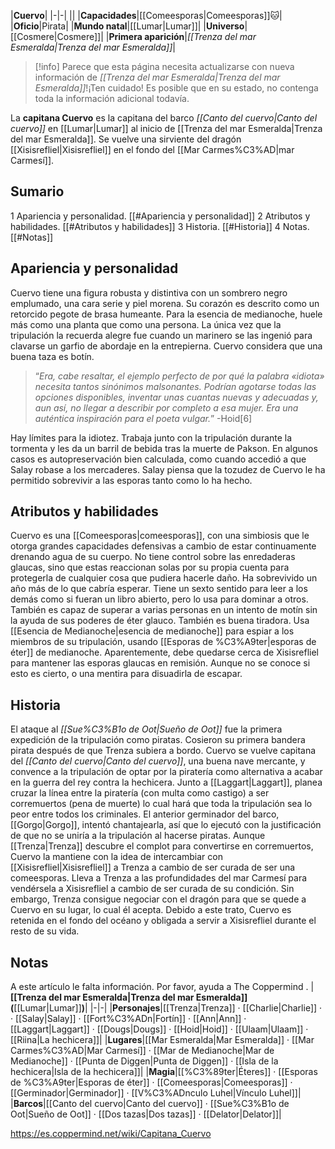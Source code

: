 

|**Cuervo**|
|-|-|
||
|**Capacidades**|[[Comeesporas\|Comeesporas]]🐱︎|
|**Oficio**|Pirata|
|**Mundo natal**|[[Lumar\|Lumar]]|
|**Universo**|[[Cosmere\|Cosmere]]|
|**Primera aparición**|*[[Trenza del mar Esmeralda\|Trenza del mar Esmeralda]]*|

> [!info] Parece que esta página necesita actualizarse con nueva información de *[[Trenza del mar Esmeralda\|Trenza del mar Esmeralda]]*!¡Ten cuidado! Es posible que en su estado, no contenga toda la información adicional todavía.

La **capitana Cuervo** es la capitana del barco *[[Canto del cuervo\|Canto del cuervo]]* en [[Lumar\|Lumar]] al inicio de [[Trenza del mar Esmeralda\|Trenza del mar Esmeralda]]. Se vuelve una sirviente del dragón [[Xisisrefliel\|Xisisrefliel]] en el fondo del [[Mar Carmes%C3%AD\|mar Carmesí]].

## Sumario

1 Apariencia y personalidad. [[#Apariencia y personalidad]] 
2 Atributos y habilidades. [[#Atributos y habilidades]] 
3 Historia. [[#Historia]] 
4 Notas. [[#Notas]] 


## Apariencia y personalidad
 
Cuervo tiene una figura robusta y distintiva con un sombrero negro emplumado, una cara serie y piel morena. Su corazón es descrito como un retorcido pegote de brasa humeante. Para la esencia de medianoche, huele más como una planta que como una persona. La única vez que la tripulación la recuerda alegre fue cuando un marinero se las ingenió para clavarse un garfio de abordaje en la entrepierna. Cuervo considera que una buena taza es botín.

>“*Era, cabe resaltar, el ejemplo perfecto de por qué la palabra «idiota» necesita tantos sinónimos malsonantes. Podrían agotarse todas las opciones disponibles, inventar unas cuantas nuevas y adecuadas y, aun así, no llegar a describir por completo a esa mujer. Era una auténtica inspiración para el poeta vulgar.*”
\-Hoid[6]


Hay límites para la idiotez. Trabaja junto con la tripulación durante la tormenta y les da un barril de bebida tras la muerte de Pakson. En algunos casos es autopreservación bien calculada, como cuando accedió a que Salay robase a los mercaderes. Salay piensa que la tozudez de Cuervo le ha permitido sobrevivir a las esporas tanto como lo ha hecho.

## Atributos y habilidades
Cuervo es una [[Comeesporas\|comeesporas]], con una simbiosis que le otorga grandes capacidades defensivas a cambio de estar continuamente drenando agua de su cuerpo. No tiene control sobre las enredaderas glaucas, sino que estas reaccionan solas por su propia cuenta para protegerla de cualquier cosa que pudiera hacerle daño. Ha sobrevivido un año más de lo que cabría esperar.
Tiene un sexto sentido para leer a los demás como si fueran un libro abierto, pero lo usa para dominar a otros. También es capaz de superar a varias personas en un intento de motín sin la ayuda de sus poderes de éter glauco. También es buena tiradora.
Usa [[Esencia de Medianoche\|esencia de medianoche]] para espiar a los miembros de su tripulación, usando [[Esporas de %C3%A9ter\|esporas de éter]] de medianoche.
Aparentemente, debe quedarse cerca de Xisisrefliel para mantener las esporas glaucas en remisión. Aunque no se conoce si esto es cierto, o una mentira para disuadirla de escapar.

 
## Historia
El ataque al *[[Sue%C3%B1o de Oot\|Sueño de Oot]]* fue la primera expedición de la tripulación como piratas. Cosieron su primera bandera pirata después de que Trenza subiera a bordo.
Cuervo se vuelve capitana del *[[Canto del cuervo\|Canto del cuervo]]*, una buena nave mercante, y convence a la tripulación de optar por la piratería como alternativa a acabar en la guerra del rey contra la hechicera. Junto a [[Laggart\|Laggart]], planea cruzar la línea entre la piratería (con multa como castigo) a ser corremuertos (pena de muerte) lo cual hará que toda la tripulación sea lo peor entre todos los criminales. El anterior germinador del barco, [[Gorgo\|Gorgo]], intentó chantajearla, así que lo ejecutó con la justificación de que no se uniría a la tripulación al hacerse piratas.
Aunque [[Trenza\|Trenza]] descubre el complot para convertirse en corremuertos, Cuervo la mantiene con la idea de intercambiar con [[Xisisrefliel\|Xisisrefliel]] a Trenza a cambio de ser curada de ser una comeesporas.
Lleva a Trenza a las profundidades del mar Carmesí para vendérsela a Xisisrefliel a cambio de ser curada de su condición. Sin embargo, Trenza consigue negociar con el dragón para que se quede a Cuervo en su lugar, lo cual él acepta. Debido a este trato, Cuervo es retenida en el fondo del océano y obligada a servir a Xisisrefliel durante el resto de su vida.

## Notas

A este artículo le falta información. Por favor, ayuda a The Coppermind .
|**[[Trenza del mar Esmeralda\|Trenza del mar Esmeralda]] (**[[Lumar\|Lumar]]**)**|
|-|-|
|**Personajes**|[[Trenza\|Trenza]] · [[Charlie\|Charlie]] ·  · [[Salay\|Salay]] · [[Fort%C3%ADn\|Fortín]] · [[Ann\|Ann]] · [[Laggart\|Laggart]] · [[Dougs\|Dougs]] · [[Hoid\|Hoid]] · [[Ulaam\|Ulaam]] · [[Riina\|La hechicera]]|
|**Lugares**|[[Mar Esmeralda\|Mar Esmeralda]] · [[Mar Carmes%C3%AD\|Mar Carmesí]] · [[Mar de Medianoche\|Mar de Medianoche]] · [[Punta de Diggen\|Punta de Diggen]] · [[Isla de la hechicera\|Isla de la hechicera]]|
|**Magia**|[[%C3%89ter\|Éteres]] · [[Esporas de %C3%A9ter\|Esporas de éter]] · [[Comeesporas\|Comeesporas]] · [[Germinador\|Germinador]] · [[V%C3%ADnculo Luhel\|Vínculo Luhel]]|
|**Barcos**|[[Canto del cuervo\|Canto del cuervo]] · [[Sue%C3%B1o de Oot\|Sueño de Oot]] · [[Dos tazas\|Dos tazas]] · [[Delator\|Delator]]|



https://es.coppermind.net/wiki/Capitana_Cuervo